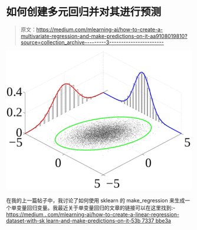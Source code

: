 # 如何创建多元回归并对其进行预测

> 原文：<https://medium.com/mlearning-ai/how-to-create-a-multivariate-regression-and-make-predictions-on-it-aa9108019810?source=collection_archive---------3----------------------->

![](img/c9e22d679049e2686e3142c11fec38c9.png)

在我的上一篇帖子中，我讨论了如何使用 sklearn 的 make_regression 来生成一个单变量回归变量。我最近关于单变量回归的文章的链接可以在这里找到:-[https://medium . com/mlearning-ai/how-to-create-a-linear-regression-dataset-with-sk learn-and-make-predictions-on-it-53b 7337 bbe3a](/mlearning-ai/how-to-create-a-linear-regression-dataset-with-sklearn-and-make-predictions-on-it-53b7337bbe3a)